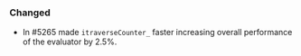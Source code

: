 ### Changed

- In #5265 made `itraverseCounter_` faster increasing overall performance of the evaluator by 2.5%.
